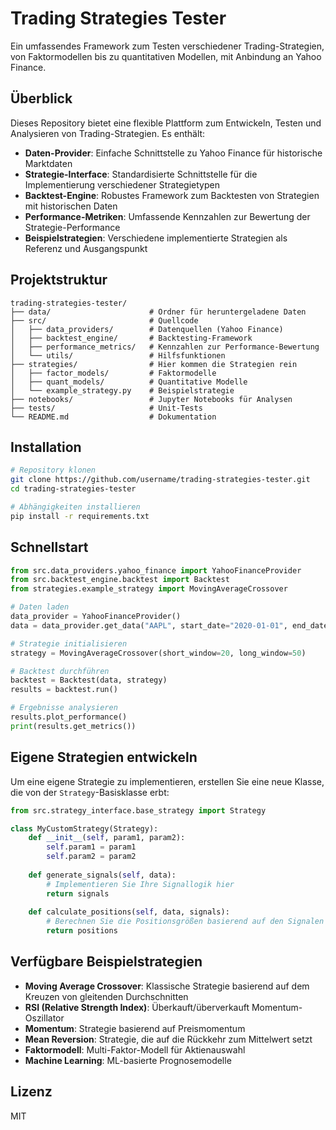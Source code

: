 # Trading Strategies Tester

Ein umfassendes Framework zum Testen verschiedener Trading-Strategien, von Faktormodellen bis zu quantitativen Modellen, mit Anbindung an Yahoo Finance.

## Überblick

Dieses Repository bietet eine flexible Plattform zum Entwickeln, Testen und Analysieren von Trading-Strategien. Es enthält:

- **Daten-Provider**: Einfache Schnittstelle zu Yahoo Finance für historische Marktdaten
- **Strategie-Interface**: Standardisierte Schnittstelle für die Implementierung verschiedener Strategietypen
- **Backtest-Engine**: Robustes Framework zum Backtesten von Strategien mit historischen Daten
- **Performance-Metriken**: Umfassende Kennzahlen zur Bewertung der Strategie-Performance
- **Beispielstrategien**: Verschiedene implementierte Strategien als Referenz und Ausgangspunkt

## Projektstruktur

```
trading-strategies-tester/
├── data/                      # Ordner für heruntergeladene Daten
├── src/                       # Quellcode
│   ├── data_providers/        # Datenquellen (Yahoo Finance)
│   ├── backtest_engine/       # Backtesting-Framework
│   ├── performance_metrics/   # Kennzahlen zur Performance-Bewertung
│   └── utils/                 # Hilfsfunktionen
├── strategies/                # Hier kommen die Strategien rein
│   ├── factor_models/         # Faktormodelle
│   ├── quant_models/          # Quantitative Modelle
│   └── example_strategy.py    # Beispielstrategie
├── notebooks/                 # Jupyter Notebooks für Analysen
├── tests/                     # Unit-Tests
└── README.md                  # Dokumentation
```

## Installation

```bash
# Repository klonen
git clone https://github.com/username/trading-strategies-tester.git
cd trading-strategies-tester

# Abhängigkeiten installieren
pip install -r requirements.txt
```

## Schnellstart

```python
from src.data_providers.yahoo_finance import YahooFinanceProvider
from src.backtest_engine.backtest import Backtest
from strategies.example_strategy import MovingAverageCrossover

# Daten laden
data_provider = YahooFinanceProvider()
data = data_provider.get_data("AAPL", start_date="2020-01-01", end_date="2021-01-01")

# Strategie initialisieren
strategy = MovingAverageCrossover(short_window=20, long_window=50)

# Backtest durchführen
backtest = Backtest(data, strategy)
results = backtest.run()

# Ergebnisse analysieren
results.plot_performance()
print(results.get_metrics())
```

## Eigene Strategien entwickeln

Um eine eigene Strategie zu implementieren, erstellen Sie eine neue Klasse, die von der `Strategy`-Basisklasse erbt:

```python
from src.strategy_interface.base_strategy import Strategy

class MyCustomStrategy(Strategy):
    def __init__(self, param1, param2):
        self.param1 = param1
        self.param2 = param2
        
    def generate_signals(self, data):
        # Implementieren Sie Ihre Signallogik hier
        return signals
        
    def calculate_positions(self, data, signals):
        # Berechnen Sie die Positionsgrößen basierend auf den Signalen
        return positions
```

## Verfügbare Beispielstrategien

- **Moving Average Crossover**: Klassische Strategie basierend auf dem Kreuzen von gleitenden Durchschnitten
- **RSI (Relative Strength Index)**: Überkauft/überverkauft Momentum-Oszillator
- **Momentum**: Strategie basierend auf Preismomentum
- **Mean Reversion**: Strategie, die auf die Rückkehr zum Mittelwert setzt
- **Faktormodell**: Multi-Faktor-Modell für Aktienauswahl
- **Machine Learning**: ML-basierte Prognosemodelle

## Lizenz

MIT
